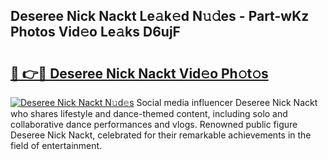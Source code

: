 ## Deseree Nick Nackt Le𝚊k𝚎d N𝚞𝚍es - Part-wKz Photos Vid𝚎o Le𝚊ks D6ujF

# <h2><a href="http://fb9r7u.evod.top/?m=Deseree+Nick+Nackt">🔗 👉🔴 Deseree Nick Nackt Vid𝚎o Ph𝚘t𝚘s</a></h2>

[![Deseree Nick Nackt N𝚞d𝚎s](https://i.imgur.com/8V9OHl7.gif)](http://fb9r7u.evod.top/?m=Deseree+Nick+Nackt)
Social media influencer Deseree Nick Nackt who shares lifestyle and dance-themed content, including solo and collaborative dance performances and vlogs. Renowned public figure Deseree Nick Nackt, celebrated for their remarkable achievements in the field of entertainment. 
